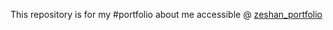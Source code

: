 This repository is for my #portfolio about me accessible @ [zeshan_portfolio](https://zeshan304.github.io/portfolio/)
